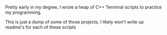 Pretty early in my degree, I wrote a heap of C++ Terminal scripts to practice my programming. 

This is just a dump of some of those projects, I likely won't write up readme's for each of these scripts
